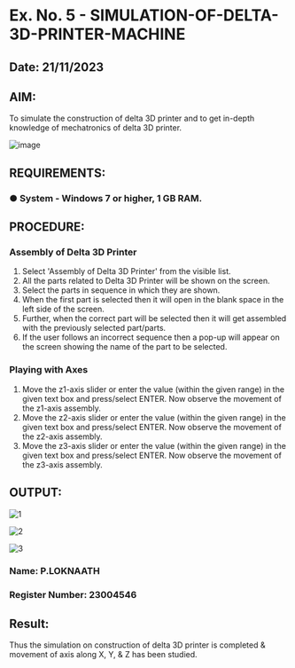 # Ex. No. 5 - SIMULATION-OF-DELTA-3D-PRINTER-MACHINE
## Date: 21/11/2023
## AIM:
To simulate the construction of delta 3D printer and to get in-depth knowledge of mechatronics of delta 3D printer.

![image](https://github.com/Sellakumar1987/Ex.-No.-5---SIMULATION-OF-DELTA-3D-PRINTER-MACHINE/assets/113594316/c784471e-098f-456d-9c1b-e9f0ce56cc9b)

## REQUIREMENTS:
### ●	System - Windows 7 or higher, 1 GB RAM.

## PROCEDURE:

### Assembly of Delta 3D Printer
1.	Select 'Assembly of Delta 3D Printer' from the visible list.
2.	All the parts related to Delta 3D Printer will be shown on the screen.
3.	Select the parts in sequence in which they are shown.
4.	When the first part is selected then it will open in the blank space in the left side of the screen.
5.	Further, when the correct part will be selected then it will get assembled with the previously selected part/parts.
6.	If the user follows an incorrect sequence then a pop-up will appear on the screen showing the name of the part to be selected.

### Playing with Axes
1.	Move the z1-axis slider or enter the value (within the given range) in the given text box and press/select ENTER. Now observe the movement of the z1-axis assembly.
2.	Move the z2-axis slider or enter the value (within the given range) in the given text box and press/select ENTER. Now observe the movement of the z2-axis assembly.
3.	Move the z3-axis slider or enter the value (within the given range) in the given text box and press/select ENTER. Now observe the movement of the z3-axis assembly.

## OUTPUT:
![1](https://github.com/Loknaath-sec/Ex.-No.-5---SIMULATION-OF-DELTA-3D-PRINTER-MACHINE/assets/145742558/c0a0ad07-98ce-4607-9963-10eea5252f8d)

![2](https://github.com/Loknaath-sec/Ex.-No.-5---SIMULATION-OF-DELTA-3D-PRINTER-MACHINE/assets/145742558/2e249a16-771b-4d70-b830-f49913dd0197)

![3](https://github.com/Loknaath-sec/Ex.-No.-5---SIMULATION-OF-DELTA-3D-PRINTER-MACHINE/assets/145742558/986cb656-383d-4cfc-87e9-ff10aa86ace6)


### Name: P.LOKNAATH
### Register Number: 23004546

## Result: 
Thus the simulation on construction of delta 3D printer is completed & movement of axis along X, Y, & Z has been studied.
